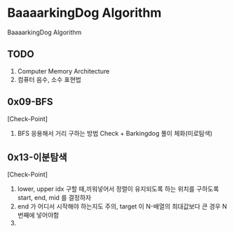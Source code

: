 # BaaaarkingDog Algorithm
BaaaarkingDog Algorithm

## TODO
1. Computer Memory Architecture
2. 컴퓨터 음수, 소수 표현법

## 0x09-BFS
[Check-Point]
1. BFS 응용해서 거리 구하는 방법 Check + Barkingdog 풀이 체화(미로탐색)

## 0x13-이분탐색
[Check-Point]
1. lower, upper idx 구할 때,끼워넣어서 정렬이 유지되도록 하는 위치를 구하도록 start, end, mid 를 결정하자
2. end 가 어디서 시작해야 하는지도 주의, target 이 N-배열의 최대값보다 큰 경우 N 번째에 넣어야함
3. 

